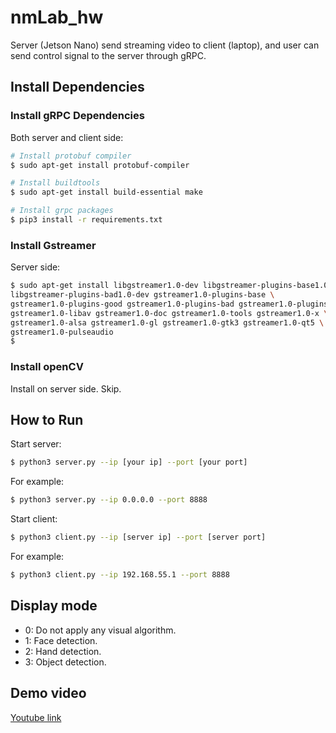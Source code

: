 # nmLab_hw
Server (Jetson Nano) send streaming video to client (laptop), and user can send control signal to the server through gRPC.

## Install Dependencies
### Install gRPC Dependencies
Both server and client side:
```bash
# Install protobuf compiler
$ sudo apt-get install protobuf-compiler

# Install buildtools
$ sudo apt-get install build-essential make

# Install grpc packages
$ pip3 install -r requirements.txt
```

### Install Gstreamer
Server side:
```bash 
$ sudo apt-get install libgstreamer1.0-dev libgstreamer-plugins-base1.0-dev \
libgstreamer-plugins-bad1.0-dev gstreamer1.0-plugins-base \
gstreamer1.0-plugins-good gstreamer1.0-plugins-bad gstreamer1.0-plugins-ugly \
gstreamer1.0-libav gstreamer1.0-doc gstreamer1.0-tools gstreamer1.0-x \
gstreamer1.0-alsa gstreamer1.0-gl gstreamer1.0-gtk3 gstreamer1.0-qt5 \
gstreamer1.0-pulseaudio
$ 
```
### Install openCV
Install on server side. Skip.

## How to Run
Start server:
``` bash
$ python3 server.py --ip [your ip] --port [your port]
```
For example:
``` bash
$ python3 server.py --ip 0.0.0.0 --port 8888
```


Start client:
``` bash
$ python3 client.py --ip [server ip] --port [server port]
```
For example:
``` bash
$ python3 client.py --ip 192.168.55.1 --port 8888
```

## Display mode
- 0: Do not apply any visual algorithm.
- 1: Face detection.
- 2: Hand detection.
- 3: Object detection.

## Demo video
[Youtube link](TODO)
